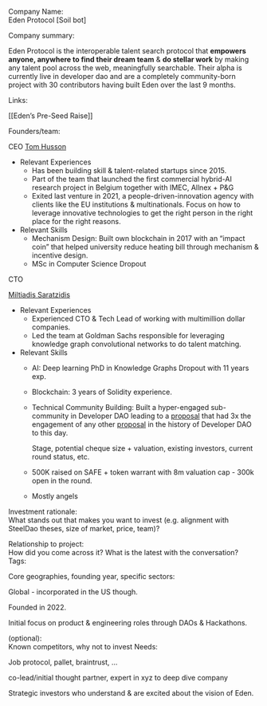 Company Name:  
Eden Protocol [Soil bot]  
  

Company summary:

Eden Protocol is the interoperable talent search protocol that **empowers anyone, anywhere to find their dream team** & **do stellar work** by making any talent pool across the web, meaningfully searchable. Their alpha is currently live in developer dao and are a completely community-born project with 30 contributors having built Eden over the last 9 months.  
  
Links:  
  
[[Eden’s Pre-Seed Raise]]

  
Founders/team:  

CEO [Tom Husson](https://www.linkedin.com/in/tom-husson-b30a48a1/)

- Relevant Experiences
    - Has been building skill & talent-related startups since 2015.
    - Part of the team that launched the first commercial hybrid-AI research project in Belgium together with IMEC, Allnex + P&G
    - Exited last venture in 2021, a people-driven-innovation agency with clients like the EU institutions & multinationals. Focus on how to leverage innovative technologies to get the right person in the right place for the right reasons.
- Relevant Skills
    - Mechanism Design: Built own blockchain in 2017 with an “impact coin” that helped university reduce heating bill through mechanism & incentive design.
    - MSc in Computer Science Dropout

CTO

[Miltiadis Saratzidis](http://linkedin.com/in/miltiadis-saratzidis-b1a396129/)

- Relevant Experiences
    - Experienced CTO & Tech Lead of working with multimillion dollar companies.
    - Led the team at Goldman Sachs responsible for leveraging knowledge graph convolutional networks to do talent matching.
- Relevant Skills
    - AI: Deep learning PhD in Knowledge Graphs Dropout with 11 years exp.
    - Blockchain: 3 years of Solidity experience.
    - Technical Community Building: Built a hyper-engaged sub-community in Developer DAO leading to a [proposal](https://forum.developerdao.com/t/draft-talent-coordination-bot-proposal-soil-unlock-community-powered-opportunity-s1-budget-application/2195) that had 3x the engagement of any other [proposal](https://forum.developerdao.com/t/draft-talent-coordination-bot-proposal-soil-unlock-community-powered-opportunity-s1-budget-application/2195) in the history of Developer DAO to this day.  
          
        Stage, potential cheque size + valuation, existing investors, current round status, etc.  
        
    - 500K raised on SAFE + token warrant with 8m valuation cap - 300k open in the round.
    - Mostly angels

Investment rationale:  
What stands out that makes you want to invest (e.g. alignment with SteelDao theses, size of market, price, team)?  

  
Relationship to project:  
How did you come across it? What is the latest with the conversation?  
Tags:  

  
Core geographies, founding year, specific sectors:  

Global - incorporated in the US though.

Founded in 2022.

Initial focus on product & engineering roles through DAOs & Hackathons.

  
(optional):  
Known competitors, why not to invest Needs:  

Job protocol, pallet, braintrust, …

  
co-lead/initial thought partner, expert in xyz to deep dive company  

Strategic investors who understand & are excited about the vision of Eden.
